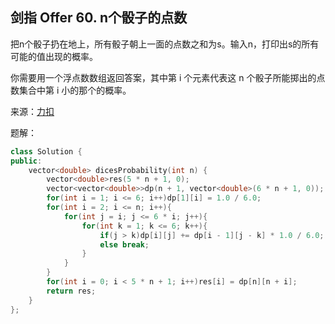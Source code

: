 ## 剑指 Offer 60. n个骰子的点数
把n个骰子扔在地上，所有骰子朝上一面的点数之和为s。输入n，打印出s的所有可能的值出现的概率。

你需要用一个浮点数数组返回答案，其中第 i 个元素代表这 n 个骰子所能掷出的点数集合中第 i 小的那个的概率。

来源：[力扣](https://leetcode.cn/problems/nge-tou-zi-de-dian-shu-lcof)

题解：
```C++
class Solution {
public:
    vector<double> dicesProbability(int n) {
        vector<double>res(5 * n + 1, 0);
        vector<vector<double>>dp(n + 1, vector<double>(6 * n + 1, 0));
        for(int i = 1; i <= 6; i++)dp[1][i] = 1.0 / 6.0;
        for(int i = 2; i <= n; i++){
            for(int j = i; j <= 6 * i; j++){
                for(int k = 1; k <= 6; k++){
                    if(j > k)dp[i][j] += dp[i - 1][j - k] * 1.0 / 6.0;
                    else break;
                }
            }
        }
        for(int i = 0; i < 5 * n + 1; i++)res[i] = dp[n][n + i];
        return res;
    }
};
```
